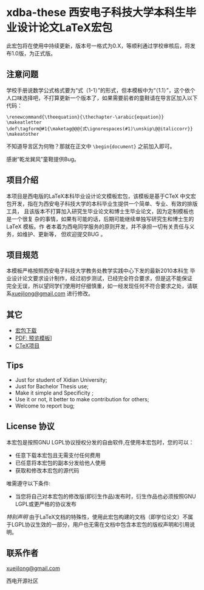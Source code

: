 xdba-these 西安电子科技大学本科生毕业设计论文LaTeX宏包
====
此宏包将在使用中持续更新，版本号一格式为0.X，等顺利通过学校审核后，将发布1.0版，为正式版。

注意问题
----
学校手册说数学公式格式要为“式（1-1）”的形式，但本模板中为“（1.1）”，这个依个人口味选择吧，不打算更新一个版本了，如果需要前者的童鞋请在导言区加入以下代码：

    \renewcommand{\theequation}{\thechapter-\arabic{equation}}
    \makeatletter
    \def\tagform@#1{\maketag@@@{式\ignorespaces(#1)\unskip\@@italiccorr}}
    \makeatother

不知道导言区为何物？那就在正文中 `\begin{document}` 之前加入即可。

感谢“乾龙巽风”童鞋提供Bug。

项目介绍
----
本项目是西电版的LaTeX本科毕业设计论文模板宏包，该模板是基于CTeX 中文宏包开发，指在为西安电子科技大学的本科毕业生提供一个简单、专业、有效的排版工具， 且该版本不打算加入研究生毕业论文和博士生毕业论文，因为定制模板也是一个很复 杂的事情，如果有可能的话，后期可能继续单独写研究生和博士生的LaTeX 模板。作 者本着为西电同学服务的原则开发，并不承担一切有关责任与义务，如维护、更新等， 但欢迎提交BUG 。

项目规范
----
本模板严格按照西安电子科技大学教务处教学实践中心下发的最新2010本科生 毕业设计论文要求设计制作，经过初步测试，已经完全符合要求，但是这不能保证 完全无误，所以望同学们使用时仔细慎重，如一经发现任何不符合要求之处，请联系[xuejilong@gmail.com](mailto:xuejilong@gmail.com) 进行修改。

其它
----
* [宏包下载](http://code.google.com/p/xdba-thesis/downloads/list)
* [PDF: 预览模板](http://code.google.com/p/xdba-thesis/downloads/detail?name=template.pdf)]
* [CTeX项目](http://code.google.com/p/ctex-kit/)

Tips
----
* Just for student of Xidian University;
* Just for Bachelor Thesis use;
* Make it simple and Specificity ;
* Use it or not, it better to make contribution for others;
* Welcome to report bug;

License 协议
---
本宏包是按照GNU LGPL协议授权分发的自由软件,在使用本宏包时，您的可以：
* 任意下载本宏包且无需支付任何费用
* 已任意将本宏包的副本分发给他人使用
* 获取和修改本宏包的源代码

唯需遵守以下条件:
* 当您将自己对本宏包的修改版(即衍生作品)发布时，衍生作品也必须按照GNU LGPL或更严格的协议发布

*特别声明*
由于LaTeX文档的特殊性，使用此宏包构建的文档（即学位论文）不属于LGPL协议生效的一部分，用户也无需在文档中包含本宏包的版权声明和引用说明。

联系作者
------
[xuejilong@gmail.com](mailto:xuejilong@gmail.com)

西电开源社区




